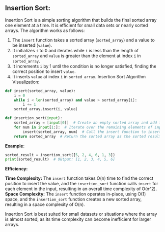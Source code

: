 ## Insertion Sort:

Insertion Sort is a simple sorting algorithm that builds the final sorted array one element at a time. It is efficient for small data sets or nearly sorted arrays. The algorithm works as follows:

1. The `insert` function takes a sorted array (`sorted_array`) and a value to be inserted (`value`).
2. It initializes `i` to 0 and iterates while `i` is less than the length of `sorted_array` and `value` is greater than the element at index `i` in `sorted_array`.
3. It increments `i` by 1 until the condition is no longer satisfied, finding the correct position to insert `value`.
4. It inserts `value` at index `i` in `sorted_array`.
Insertion Sort Algorithm Visualization:

```python
def insert(sorted_array, value):
    i = 0
    while i < len(sorted_array) and value > sorted_array[i]:
        i += 1
    sorted_array.insert(i, value)

def insertion_sort(input):
    sorted_array = [input[0]]  # Create an empty sorted array and add the first element of input to it.
    for num in input[1:]:  # Iterate over the remaining elements of input from index 1 to the end.
        insert(sorted_array, num)  # Call the insert function to insert the element into the sorted array.
    return sorted_array  # Return the sorted array as the sorted result.
```

**Example:**

```python
sorted_result = insertion_sort([5, 2, 4, 6, 1, 3])
print(sorted_result)  # Output: [1, 2, 3, 4, 5, 6]
```

**Efficiency:**

**Time Complexity:** The `insert` function takes O(n) time to find the correct position to insert the value, and the `insertion_sort` function calls `insert` for each element in the input, resulting in an overall time complexity of O(n^2).
**Space Complexity:** The `insert` function operates in-place, using O(1) space, and the `insertion_sort` function creates a new sorted array, resulting in a space complexity of O(n).

Insertion Sort is best suited for small datasets or situations where the array is almost sorted, as its time complexity can become inefficient for larger arrays.
